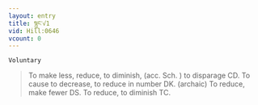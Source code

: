 ```yaml
---
layout: entry
title: སྙུང་√1
vid: Hill:0646
vcount: 0
---
```

`Voluntary` 
> To make less, reduce, to diminish, (acc\.
 Sch\.
) to disparage CD\.
 To cause to decrease, to reduce in number DK\.
 (archaic) To reduce, make fewer DS\.
 To reduce, to diminish TC\.

